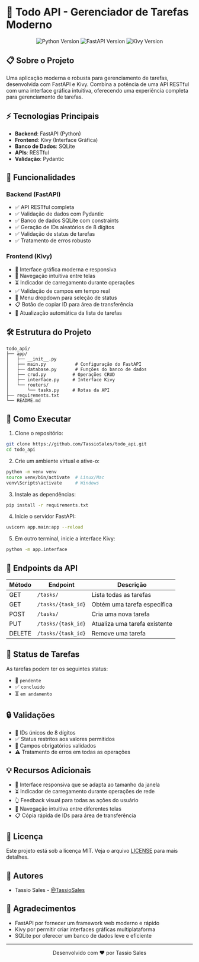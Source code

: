 # 🚀 Todo API - Gerenciador de Tarefas Moderno

<div align="center">
  <img src="https://img.shields.io/badge/Python-3.12-blue" alt="Python Version">
  <img src="https://img.shields.io/badge/FastAPI-0.109.0-green" alt="FastAPI Version">
  <img src="https://img.shields.io/badge/Kivy-2.3.1-orange" alt="Kivy Version">
</div>

## 📋 Sobre o Projeto

Uma aplicação moderna e robusta para gerenciamento de tarefas, desenvolvida com FastAPI e Kivy. Combina a potência de uma API RESTful com uma interface gráfica intuitiva, oferecendo uma experiência completa para gerenciamento de tarefas.

## ⚡ Tecnologias Principais

- **Backend**: FastAPI (Python)
- **Frontend**: Kivy (Interface Gráfica)
- **Banco de Dados**: SQLite
- **APIs**: RESTful
- **Validação**: Pydantic

## 🎯 Funcionalidades

### Backend (FastAPI)
- ✅ API RESTful completa
- ✅ Validação de dados com Pydantic
- ✅ Banco de dados SQLite com constraints
- ✅ Geração de IDs aleatórios de 8 dígitos
- ✅ Validação de status de tarefas
- ✅ Tratamento de erros robusto

### Frontend (Kivy)
- 🎨 Interface gráfica moderna e responsiva
- 🔄 Navegação intuitiva entre telas
- ⏳ Indicador de carregamento durante operações
- ✅ Validação de campos em tempo real
- 📱 Menu dropdown para seleção de status
- 📋 Botão de copiar ID para área de transferência
- 🔄 Atualização automática da lista de tarefas

## 🛠️ Estrutura do Projeto

```
todo_api/
├── app/
│   ├── __init__.py
│   ├── main.py           # Configuração do FastAPI
│   ├── database.py       # Funções do banco de dados
│   ├── crud.py          # Operações CRUD
│   ├── interface.py     # Interface Kivy
│   └── routers/
│       └── tasks.py     # Rotas da API
├── requirements.txt
└── README.md
```

## 🚀 Como Executar

1. Clone o repositório:
```bash
git clone https://github.com/TassioSales/todo_api.git
cd todo_api
```

2. Crie um ambiente virtual e ative-o:
```bash
python -m venv venv
source venv/bin/activate  # Linux/Mac
venv\Scripts\activate     # Windows
```

3. Instale as dependências:
```bash
pip install -r requirements.txt
```

4. Inicie o servidor FastAPI:
```bash
uvicorn app.main:app --reload
```

5. Em outro terminal, inicie a interface Kivy:
```bash
python -m app.interface
```

## 📝 Endpoints da API

| Método | Endpoint | Descrição |
|--------|----------|-----------|
| GET | `/tasks/` | Lista todas as tarefas |
| GET | `/tasks/{task_id}` | Obtém uma tarefa específica |
| POST | `/tasks/` | Cria uma nova tarefa |
| PUT | `/tasks/{task_id}` | Atualiza uma tarefa existente |
| DELETE | `/tasks/{task_id}` | Remove uma tarefa |

## 🎯 Status de Tarefas

As tarefas podem ter os seguintes status:
- 🔄 `pendente`
- ✅ `concluido`
- ⏳ `em andamento`

## 🔒 Validações

- 🔑 IDs únicos de 8 dígitos
- ✅ Status restritos aos valores permitidos
- 📝 Campos obrigatórios validados
- ⚠️ Tratamento de erros em todas as operações

## 💡 Recursos Adicionais

- 📱 Interface responsiva que se adapta ao tamanho da janela
- ⏳ Indicador de carregamento durante operações de rede
- 👆 Feedback visual para todas as ações do usuário
- 🔄 Navegação intuitiva entre diferentes telas
- 📋 Cópia rápida de IDs para área de transferência

## 📄 Licença

Este projeto está sob a licença MIT. Veja o arquivo [LICENSE](LICENSE) para mais detalhes.

## 👥 Autores

- Tassio Sales - [@TassioSales](https://github.com/TassioSales)

## 🙏 Agradecimentos

- FastAPI por fornecer um framework web moderno e rápido
- Kivy por permitir criar interfaces gráficas multiplataforma
- SQLite por oferecer um banco de dados leve e eficiente

---
<div align="center">
  <p>Desenvolvido com ❤️ por Tassio Sales</p>
</div> 